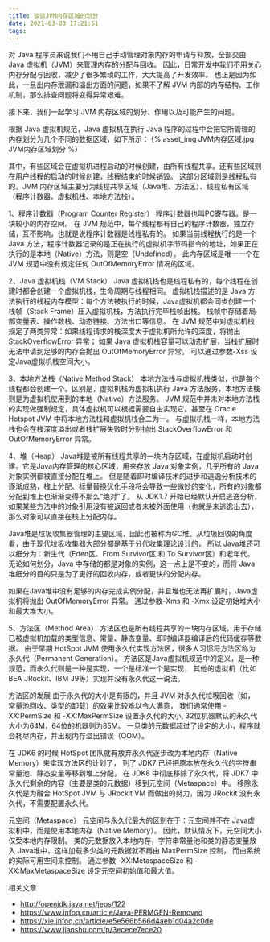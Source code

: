 ```yaml
---
title: 谈谈JVM内存区域的划分
date: 2021-03-03 17:21:51
tags:
---
```

对 Java 程序员来说我们不用自己手动管理对象内存的申请与释放，全部交由 Java 虚拟机（JVM）来管理内存的分配与回收。
因此，日常开发中我们不用关心内存分配与回收，减少了很多繁琐的工作，大大提高了开发效率。
也正是因为如此，一旦出内存泄漏和溢出方面的问题，如果不了解 JVM 内部的内存结构、工作机制，那么排查问题将变得异常艰难。

接下来，我们一起学习 JVM 内存区域的划分、作用以及可能产生的问题。

根据 Java 虚拟机规范，Java 虚拟机在执行 Java 程序的过程中会把它所管理的内存划分为几个不同的数据区域，如下所示：
{% asset_img JVM内存区域.jpg JVM内存区域划分 %}


其中，有些区域会在虚拟机进程启动的时候创建，由所有线程共享。还有些区域则在用户线程的启动的时候创建，线程结束的时候销毁。
这部分区域则是线程私有的。JVM 内存区域主要分为线程共享区域（Java堆、方法区）、线程私有区域（程序计数器、虚拟机栈、本地方法栈）。



1、程序计数器（Program Counter Register）
程序计数器也叫PC寄存器。是一块较小的内存空间。
在 JVM 规范中，每个线程都有自己的程序计数器，独立存储，互不影响，也就是说程序计数器是线程私有的。
如果当前线程执行的是一个 Java 方法，程序计数器记录的是正在执行的虚拟机字节码指令的地址，如果正在执行的是本地（Native）方法，则是空（Undefined）。
此内存区域是唯一一个在 JVM 规范中没有规定任何 OutOfMemoryError 情况的区域。

2、Java 虚拟机栈（VM Stack）
Java 虚拟机栈也是线程私有的，每个线程在创建时都会创建一个虚拟机栈，生命周期与线程相同。
虚拟机栈描述的是 Java 方法执行的线程内存模型：每个方法被执行的时候，Java虚拟机都会同步创建一个栈帧（Stack Frame）压入虚拟机栈，方法执行完毕栈帧出栈。
栈帧中存储着局部变量表、操作数栈、动态链接、方法出口等信息。
在 JVM 规范中对虚拟机栈规定了两类异常：如果线程请求的栈深度大于虚拟机所允许的深度，将抛出 StackOverflowError 异常；
如果 Java 虚拟机栈容量可以动态扩展，当栈扩展时无法申请到足够的内存会抛出 OutOfMemoryError 异常。
可以通过参数-Xss 设定Java虚拟机栈空间大小。

3、本地方法栈（Native Method Stack）
本地方法栈与虚拟机栈类似，也是每个线程都会创建一个。区别是，虚拟机栈为虚拟机执行 Java 方法服务，本地方法栈则是为虚拟机使用到的本地（Native）方法服务。
JVM 规范中并未对本地方法栈的实现做强制规定，具体虚拟机可以根据需要自由实现它。甚至在 Oracle Hotspot JVM 中将本地方法栈和虚拟机栈合二为一。
与虚拟机栈一样，本地方法栈也会在栈深度溢出或者栈扩展失败时分别抛出 StackOverflowError 和 OutOfMemoryError 异常。

4、堆（Heap）
Java堆是被所有线程共享的一块内存区域，在虚拟机启动时创建。它是Java内存管理的核心区域，用来存放 Java 对象实例，几乎所有的 Java 对象实例都被直接分配在堆上。
但是随着即时编译技术的进步和逃逸分析技术的逐渐成熟，栈上分配、标量替换优化手段将会导致一些微妙的变化，所有的对象都分配到堆上也渐渐变得不那么“绝对”了。
从 JDK1.7 开始已经默认开启逃逸分析，如果某些方法中的对象引用没有被返回或者未被外面使用（也就是未逃逸出去），那么对象可以直接在栈上分配内存。

Java堆是垃圾收集器管理的主要区域，因此也被称为GC堆。从垃圾回收的角度看，由于现代垃圾收集器大部分都是基于分代收集理论设计的，
所以 Java堆还可以细分为：新生代（Eden区、From Survivor区 和 To Survivor区）和老年代。
无论如何划分，Java 中存储的都是对象的实例，这一点上是不变的，而将 Java堆细分的目的只是为了更好的回收内存，或者更快的分配内存。

如果在Java堆中没有足够的内存完成实例分配，并且堆也无法再扩展时，Java虚拟机将抛出 OutOfMemoryError 异常。
通过参数-Xms 和 -Xmx 设定初始堆大小和最大堆大小。

5、方法区（Method Area）
方法区也是所有线程共享的一块内存区域，用于存储已被虚拟机加载的类型信息、常量、静态变量、即时编译器编译后的代码缓存等数据。
由于早期 HotSpot JVM 使用永久代实现方法区，很多人习惯将方法区称为永久代（Permanent Generation）。
方法区是Java虚拟机规范中的定义，是一种规范，而永久代则是一种是实现，一个是标准一个是实现，
其他的虚拟机（比如 BEA JRockit、IBM J9等）实现并没有永久代这一说法。

方法区的发展
由于永久代的大小是有限的，并且 JVM 对永久代垃圾回收（如，常量池回收、类型的卸载）的效果比较难以令人满意，
我们通常使用 -XX:PermSize 和 -XX:MaxPermSize 设置永久代的大小, 32位机器默认的永久代大小为64M，64位的机器则为85M。
一旦类的元数据超过了设定的大小，程序就会耗尽内存，并出现内存溢出错误（OOM）。

在 JDK6 的时候 HotSpot 团队就有放弃永久代逐步改为本地内存（Native Memory）来实现方法区的计划了，
到了 JDK7 已经把原本放在永久代的字符串常量池、静态变量等移到堆上分配，
在 JDK8 中彻底移除了永久代，将 JDK7 中永久代剩余的内容（主要是类的元数据）移到元空间（Metaspace）中。
移除永久代是为融合 HotSpot JVM 与 JRockit VM 而做出的努力，因为 JRockit 没有永久代，不需要配置永久代。

元空间（Metaspace）
元空间与永久代最大的区别在于：元空间并不在 Java虚拟机中，而是使用本地内存（Native Memory）。
因此，默认情况下，元空间大小仅受本地内存限制。
类的元数据放入本地内存，字符串常量池和类的静态变量放入 Java堆中，这样加载多少类的元数据就不再由 MaxPermSize 控制，
而由系统的实际可用空间来控制。
通过参数 -XX:MetaspaceSize 和 -XX:MaxMetaspaceSize 设定元空间初始值和最大值。


相关文章
- http://openjdk.java.net/jeps/122
- https://www.infoq.cn/article/Java-PERMGEN-Removed
- https://xie.infoq.cn/article/e5e566b566d4aeb1d04a2c0de
- https://www.jianshu.com/p/3ecece7ece20





















